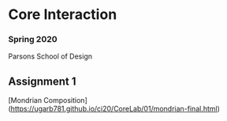 # Core Interaction

### Spring 2020

Parsons School of Design

## Assignment 1

[Mondrian Composition] (https://ugarb781.github.io/ci20/CoreLab/01/mondrian-final.html)
